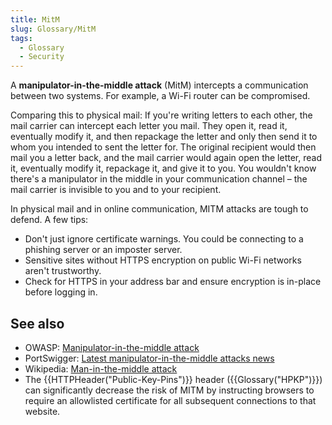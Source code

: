 ```yaml
---
title: MitM
slug: Glossary/MitM
tags:
  - Glossary
  - Security
---
```

A **manipulator-in-the-middle attack** (MitM) intercepts a communication between two systems. For example, a Wi-Fi router can be compromised.

Comparing this to physical mail: If you're writing letters to each other, the mail carrier can intercept each letter you mail. They open it, read it, eventually modify it, and then repackage the letter and only then send it to whom you intended to sent the letter for. The original recipient would then mail you a letter back, and the mail carrier would again open the letter, read it, eventually modify it, repackage it, and give it to you. You wouldn't know there's a manipulator in the middle in your communication channel – the mail carrier is invisible to you and to your recipient.

In physical mail and in online communication, MITM attacks are tough to defend. A few tips:

- Don't just ignore certificate warnings. You could be connecting to a phishing server or an imposter server.
- Sensitive sites without HTTPS encryption on public Wi-Fi networks aren't trustworthy.
- Check for HTTPS in your address bar and ensure encryption is in-place before logging in.

## See also

- OWASP: [Manipulator-in-the-middle attack](https://owasp.org/www-community/attacks/Manipulator-in-the-middle_attack)
- PortSwigger: [Latest manipulator-in-the-middle attacks news](https://portswigger.net/daily-swig/mitm)
- Wikipedia: [Man-in-the-middle attack](https://en.wikipedia.org/wiki/Man-in-the-middle_attack)
- The {{HTTPHeader("Public-Key-Pins")}} header ({{Glossary("HPKP")}}) can significantly decrease the risk of MITM by instructing browsers to require an allowlisted certificate for all subsequent connections to that website.
